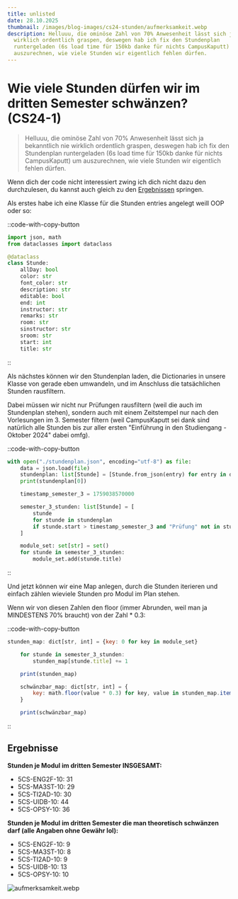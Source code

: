 ```yaml
---
title: unlisted
date: 28.10.2025
thumbnail: /images/blog-images/cs24-stunden/aufmerksamkeit.webp
description: Helluuu, die ominöse Zahl von 70% Anwesenheit lässt sich ja bekanntlich nie
  wirklich ordentlich graspen, deswegen hab ich fix den Stundenplan
  runtergeladen (6s load time für 150kb danke für nichts CampusKaputt) um
  auszurechnen, wie viele Stunden wir eigentlich fehlen dürfen.
---
```


# Wie viele Stunden dürfen wir im dritten Semester schwänzen? (CS24-1)

> Helluuu, die ominöse Zahl von 70% Anwesenheit lässt sich ja bekanntlich nie wirklich ordentlich graspen, deswegen hab ich fix den Stundenplan runtergeladen (6s load time für 150kb danke für nichts CampusKaputt) um auszurechnen, wie viele Stunden wir eigentlich fehlen dürfen.

Wenn dich der code nicht interessiert zwing ich dich nicht dazu den durchzulesen, du kannst auch gleich zu den [Ergebnissen](/blog/cs24-stunden#ergebnisse) springen.

Als erstes habe ich eine Klasse für die Stunden entries angelegt weill OOP oder so:

::code-with-copy-button
```py
import json, math
from dataclasses import dataclass

@dataclass
class Stunde:
    allDay: bool
    color: str
    font_color: str
    description: str
    editable: bool
    end: int
    instructor: str
    remarks: str
    room: str
    sinstructor: str
    sroom: str
    start: int
    title: str
```
::

Als nächstes können wir den Stundenplan laden, die Dictionaries in unsere Klasse von gerade eben umwandeln, und im Anschluss die tatsächlichen Stunden rausfiltern.

Dabei müssen wir nicht nur Prüfungen rausfiltern (weil die auch im Stundenplan stehen), sondern auch mit einem Zeitstempel nur nach den Vorlesungen im 3. Semester filtern (weil CampusKaputt sei dank sind natürlich alle Stunden bis zur aller ersten "Einführung in den Studiengang - Oktober 2024" dabei omfg).

::code-with-copy-button
```py [main.py]
with open("./stundenplan.json", encoding="utf-8") as file:
    data = json.load(file)
    stundenplan: list[Stunde] = [Stunde.from_json(entry) for entry in data]
    print(stundenplan[0])

    timestamp_semester_3 = 1759038570000

    semester_3_stunden: list[Stunde] = [
        stunde
        for stunde in stundenplan
        if stunde.start > timestamp_semester_3 and "Prüfung" not in stunde.remarks
    ]

    module_set: set[str] = set()
    for stunde in semester_3_stunden:
        module_set.add(stunde.title)
```
::

Und jetzt können wir eine Map anlegen, durch die Stunden iterieren und einfach zählen wieviele Stunden pro Modul im Plan stehen.

Wenn wir von diesen Zahlen den floor (immer Abrunden, weil man ja MINDESTENS 70% braucht) von der Zahl \* 0.3:

::code-with-copy-button
```js
stunden_map: dict[str, int] = {key: 0 for key in module_set}

    for stunde in semester_3_stunden:
        stunden_map[stunde.title] += 1

    print(stunden_map)

    schwänzbar_map: dict[str, int] = {
        key: math.floor(value * 0.3) for key, value in stunden_map.items()
    }

    print(schwänzbar_map)
```
::

## Ergebnisse

**Stunden je Modul im dritten Semester INSGESAMT:**

- 5CS-ENG2F-10: 31
- 5CS-MA3ST-10: 29
- 5CS-TI2AD-10: 30
- 5CS-UIDB-10: 44
- 5CS-OPSY-10: 36

**Stunden je Modul im dritten Semester die man theoretisch schwänzen darf (alle Angaben ohne Gewähr lol):**

- 5CS-ENG2F-10: 9
- 5CS-MA3ST-10: 8
- 5CS-TI2AD-10: 9
- 5CS-UIDB-10: 13
- 5CS-OPSY-10: 10

![aufmerksamkeit.webp](/images/blog-images/cs24-stunden/aufmerksamkeit.webp)
